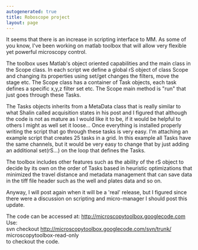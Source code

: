 ```yaml
---
autogenerated: true
title: Roboscope project
layout: page
---
```


It seems that there is an increase in scripting interface to MM. As some
of you know, I've been working on matlab toolbox that will allow very
flexible yet powerful microscopy control.

The toolbox uses Matlab's object oriented capabilities and the main
class in the Scope class. In each script we define a global rS object of
class Scope and changing its properties using set/get changes the
filters, move the stage etc. The Scope class has a container of Task
objects, each task defines a specific x,y,z filter set etc. The Scope
main method is "run" that just goes through these Tasks.

The Tasks objects inherits from a MetaData class that is really similar
to what Shalin called acquisition states in his post and I figured that
although the code is not as mature as I would like it to be, if it would
be helpful to others I might as well set it loose... Once everything is
installed properly writing the script that go through these tasks is
very easy. I'm attaching an example script that creates 25 tasks in a
grid. In this example all Tasks have the same channels, but it would be
very easy to change that by just adding an additional set(rS...) on the
loop that defines the Tasks.

The toolbox includes other features such as the ability of the rS object
to decide by its own on the order of Tasks based in heuristic
optimizations that minimized the travel distance and metadata management
that can save data in the tiff file header such as the well and plates
data and so on.

Anyway, I will post again when it will be a 'real' release, but I
figured since there were a discussion on scripting and micro-manager I
should post this update.

The code can be accessed at: <http://microscopytoolbox.googlecode.com>  
Use:  
svn checkout <http://microscopytoolbox.googlecode.com/svn/trunk/>
microscopytoolbox-read-only  
to checkout the code.

